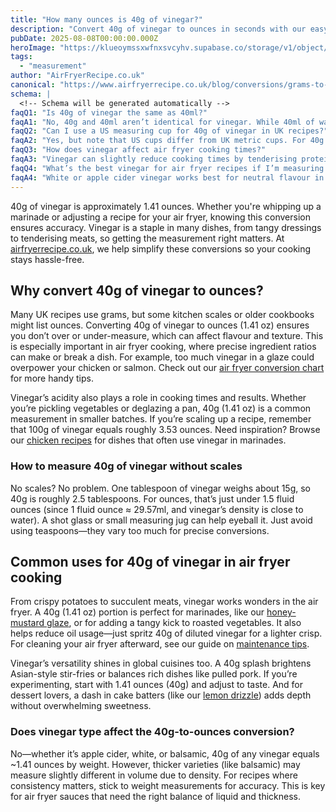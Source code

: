 ```yaml
---
title: "How many ounces is 40g of vinegar?"
description: "Convert 40g of vinegar to ounces in seconds with our easy guide. Perfect for air fryer recipes and precise measurements every time."
pubDate: 2025-08-08T00:00:00.000Z
heroImage: "https://klueoymssxwfnxsvcyhv.supabase.co/storage/v1/object/public/Shmucket/how-many-ounces-is-40g-of-vinegar.webp"
tags:
  - "measurement"
author: "AirFryerRecipe.co.uk"
canonical: "https://www.airfryerrecipe.co.uk/blog/conversions/grams-to-ounces/how-many-ounces-is-40g-of-vinegar"
schema: |
  <!-- Schema will be generated automatically -->
faqQ1: "Is 40g of vinegar the same as 40ml?"
faqA1: "No, 40g and 40ml aren’t identical for vinegar. While 40ml of water weighs 40g, vinegar’s density varies slightly by type (e.g., balsamic is thicker). For precision, use grams for weight or fluid ounces for volume. In most cases, though, the difference is minimal for home cooking."
faqQ2: "Can I use a US measuring cup for 40g of vinegar in UK recipes?"
faqA2: "Yes, but note that US cups differ from UK metric cups. For 40g (1.41 oz) of vinegar, a US cup would hold ~240ml, so you’d need roughly 1/6 of a cup. For accuracy, we recommend using a digital scale or referring to our <a href=https://www.airfryerrecipe.co.uk/air-fryer-conversion-chart>conversion chart</a>."
faqQ3: "How does vinegar affect air fryer cooking times?"
faqA3: "Vinegar can slightly reduce cooking times by tenderising proteins, especially in marinades. For 40g (1.41 oz) in a glaze, it may add 1–2 minutes to crisping. Always check food early, as acidity can speed up browning. Our <a href=https://www.airfryerrecipe.co.uk/recipes>recipe hub</a> includes adjusted timings for vinegar-based dishes."
faqQ4: "What’s the best vinegar for air fryer recipes if I’m measuring 40g?"
faqA4: "White or apple cider vinegar works best for neutral flavour in 40g portions. Balsamic adds richness but can burn quicker—reduce air fryer temperature by 5°C if using it. For pickling or dressings, rice vinegar’s mildness shines. Explore our <a href=https://www.airfryerrecipe.co.uk/recipe-category/vegetables>vegetable recipes</a> for vinegar-heavy ideas."
---
```

<p>40g of vinegar is approximately 1.41 ounces. Whether you're whipping up a marinade or adjusting a recipe for your air fryer, knowing this conversion ensures accuracy. Vinegar is a staple in many dishes, from tangy dressings to tenderising meats, so getting the measurement right matters. At <a href=https://www.airfryerrecipe.co.uk>airfryerrecipe.co.uk</a>, we help simplify these conversions so your cooking stays hassle-free.</p>

<h2>Why convert 40g of vinegar to ounces?</h2>  
<p>Many UK recipes use grams, but some kitchen scales or older cookbooks might list ounces. Converting 40g of vinegar to ounces (1.41 oz) ensures you don’t over or under-measure, which can affect flavour and texture. This is especially important in air fryer cooking, where precise ingredient ratios can make or break a dish. For example, too much vinegar in a glaze could overpower your chicken or salmon. Check out our <a href=https://www.airfryerrecipe.co.uk/air-fryer-conversion-chart>air fryer conversion chart</a> for more handy tips.</p>  

<p>Vinegar’s acidity also plays a role in cooking times and results. Whether you’re pickling vegetables or deglazing a pan, 40g (1.41 oz) is a common measurement in smaller batches. If you’re scaling up a recipe, remember that 100g of vinegar equals roughly 3.53 ounces. Need inspiration? Browse our <a href=https://www.airfryerrecipe.co.uk/recipe-category/chicken>chicken recipes</a> for dishes that often use vinegar in marinades.</p>  

<h3>How to measure 40g of vinegar without scales</h3>  
<p>No scales? No problem. One tablespoon of vinegar weighs about 15g, so 40g is roughly 2.5 tablespoons. For ounces, that’s just under 1.5 fluid ounces (since 1 fluid ounce ≈ 29.57ml, and vinegar’s density is close to water). A shot glass or small measuring jug can help eyeball it. Just avoid using teaspoons—they vary too much for precise conversions.</p>  

<h2>Common uses for 40g of vinegar in air fryer cooking</h2>  
<p>From crispy potatoes to succulent meats, vinegar works wonders in the air fryer. A 40g (1.41 oz) portion is perfect for marinades, like our <a href=https://www.airfryerrecipe.co.uk/recipes>honey-mustard glaze</a>, or for adding a tangy kick to roasted vegetables. It also helps reduce oil usage—just spritz 40g of diluted vinegar for a lighter crisp. For cleaning your air fryer afterward, see our guide on <a href=https://www.airfryerrecipe.co.uk/air-fryer-cleaner>maintenance tips</a>.</p>  

<p>Vinegar’s versatility shines in global cuisines too. A 40g splash brightens Asian-style stir-fries or balances rich dishes like pulled pork. If you’re experimenting, start with 1.41 ounces (40g) and adjust to taste. And for dessert lovers, a dash in cake batters (like our <a href=https://www.airfryerrecipe.co.uk/recipe-category/cakes>lemon drizzle</a>) adds depth without overwhelming sweetness.</p>  

<h3>Does vinegar type affect the 40g-to-ounces conversion?</h3>  
<p>No—whether it’s apple cider, white, or balsamic, 40g of any vinegar equals ~1.41 ounces by weight. However, thicker varieties (like balsamic) may measure slightly different in volume due to density. For recipes where consistency matters, stick to weight measurements for accuracy. This is key for air fryer sauces that need the right balance of liquid and thickness.</p>
